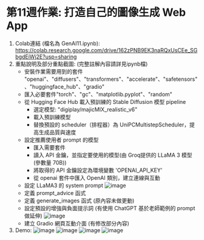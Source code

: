 # 第11週作業: 打造自己的圖像生成 Web App
1. Colab連結 (檔名為 GenAI11.ipynb): https://colab.research.google.com/drive/162zPNB9EK3naRQxUsCEe_SGbgdEiWj2E?usp=sharing
2. 重點說明及部分重點截圖: (完整註解內容請詳見ipynb檔)
   - 安裝作業需要用到的套件 "openai"、"diffusers"、"transformers"、"accelerate"、"safetensors"、"huggingface_hub"、"gradio"
   - 匯入必要套件"torch"、"gc"、"matplotlib.pyplot"、"random"
   - 從 Hugging Face Hub 載入預訓練的 Stable Diffusion 模型 pipeline
       - 選定模型: "digiplay/majicMIX_realistic_v6"
       - 載入預訓練模型
       - 替換預設的 scheduler（排程器）為 UniPCMultistepScheduler，提高生成品質與速度
   - 設定推薦使用者 prompt 的模型
       - 匯入需要套件
       - 讀入 API 金鑰，並指定要使用的模型(由 Groq提供的 LLaMA 3 模型 (參數量 70B))
       - 將取得的 API 金鑰設定為環境變數 'OPENAI_API_KEY'
       - 從 openai 套件中匯入 OpenAI 類別，建立連線與互動
   - 設定 LLaMA3 的 system prompt
     ![image](https://github.com/user-attachments/assets/e739e8a1-5f2d-40a5-94f5-873f6eab00db)
   - 定義 prompt_advice 函式
   - 定義 generate_images 函式 (原內容未做更動)
   - 設定預設的增強與負面提示詞 (有使用 ChatGPT 基於老師範例的 prompt 做延伸)
     ![image](https://github.com/user-attachments/assets/02a5df54-bb76-4b30-ba47-783d978b4f9a)
   - 建立 Gradio 網頁互動介面 (有修改部分內容)
3. Demo:
![image](https://github.com/user-attachments/assets/ed007e41-ecbc-4057-9b6c-3f4a197c5353)
![image](https://github.com/user-attachments/assets/c0f4c471-1db8-4a93-96a8-6ea41b73cf9d)
![image](https://github.com/user-attachments/assets/34bd0102-458a-4010-aef2-42a6bb1917f7)
![image](https://github.com/user-attachments/assets/5e8e2e1c-4638-4e5f-8d01-6a3acfa2cc18)




